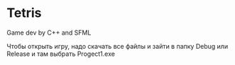 # Tetris
Game dev by C++ and SFML                                                                                         


Чтобы открыть игру, надо скачать все файлы и зайти в папку Debug или Release и там выбрать Progect1.exe
